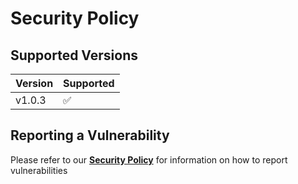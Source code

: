 # Security Policy

## Supported Versions

| Version     | Supported          |
| ----------- | ------------------ |
| v1.0.3  | :white_check_mark: |

## Reporting a Vulnerability

Please refer to our **[Security Policy](https://www.striae.org/security)** for information on how to report vulnerabilities
